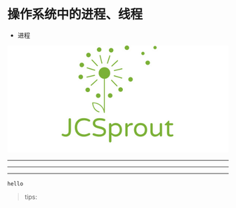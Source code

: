 #                         操作系统中的进程、线程
- 进程

![haha](./../../img/JC.jpeg)

  

----
****
____

```
hello 
```


> tips:
